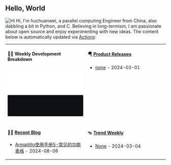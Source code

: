 ## Hello, World

<img src='https://qpluspicture.oss-cn-beijing.aliyuncs.com/6LjjQA/Hi.gif' alt='Hi' width="24"/> Hi, I'm huchuanwei, a parallel computing Engineer from China, also dabbling a bit in Python, and C. Believing in long-termism, I am passionate about open source and enjoy experimenting with new ideas. The content below is automatically updated via <a href="https://github.com/chuanweihu/chuanweihu/actions" target="_blank">Actions</a>:

<table width="960px">
<tr>
<td valign="top" width="50%">

#### 🏊‍♂️ Weekly Development Breakdown

![light](https://raw.githubusercontent.com/chuanweihu/chuanweihu/master/images/wakatime_weekly_language_stats.svg#gh-light-mode-only)

![dark](https://raw.githubusercontent.com/chuanweihu/chuanweihu/master/images/wakatime_weekly_language_stats_black.svg#gh-dark-mode-only)

</td>
<td valign="top" width="50%">

#### 🪂 <a href="https://github.com/chuanweihu/chuanweihu/blob/master/releases.md" target="_blank">Product Releases</a>

<!-- recent_releases starts -->
* <a href='none' target='_blank'>none</a> - 2024-03-01
<!-- recent_releases ends -->

</td>
</tr>
<tr>
<td valign="top" width="50%">

#### 🤾‍♂️ <a href="https://www.huchuanwei.com" target="_blank">Recent Blog</a>

<!-- blog starts -->
* <a href='https://www.huchuanwei.com/articles/2023-08/armadillo_userguide_5' target='_blank'>Armadillo使用手册5-常见的功能表格</a> - 2024-08-06
<!-- blog ends -->

</td>
<td valign="top" width="50%">

#### 🩴 <a href="https://www.huchuanwei.com" target="_blank">Trend Weekly</a>

<!-- weekly starts -->

* <a href='https://www.huchuanwei.com'>None</a> - 2024-03-04

<!-- weekly ends -->

</td>
</tr>

</table>
